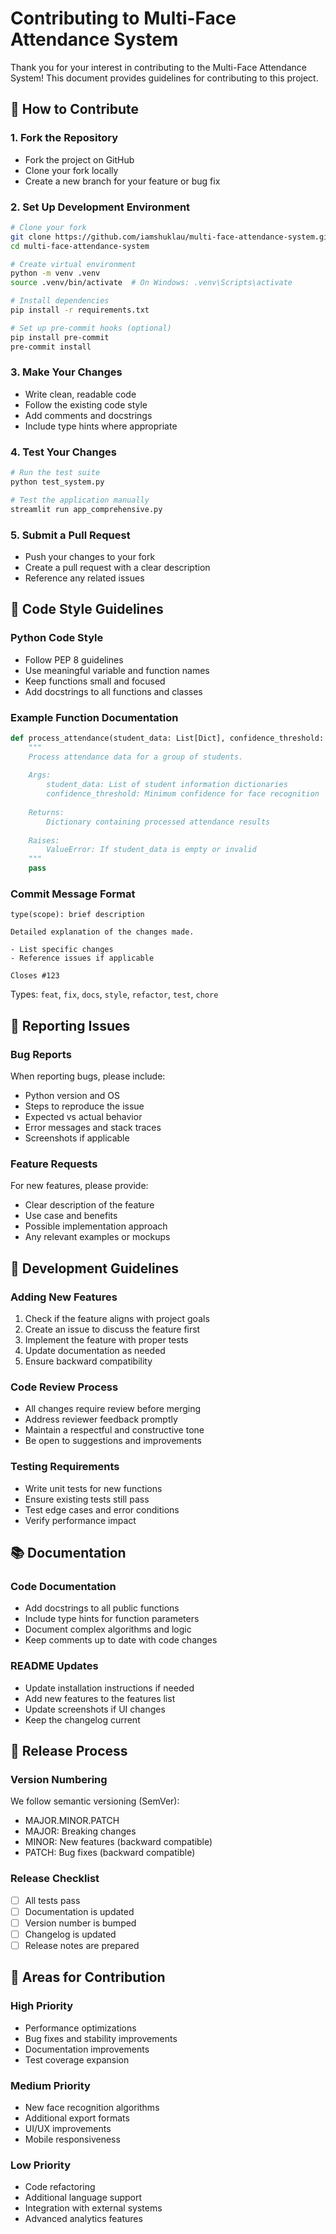 # Contributing to Multi-Face Attendance System

Thank you for your interest in contributing to the Multi-Face Attendance System! This document provides guidelines for contributing to this project.

## 🤝 How to Contribute

### 1. Fork the Repository
- Fork the project on GitHub
- Clone your fork locally
- Create a new branch for your feature or bug fix

### 2. Set Up Development Environment
```bash
# Clone your fork
git clone https://github.com/iamshuklau/multi-face-attendance-system.git
cd multi-face-attendance-system

# Create virtual environment
python -m venv .venv
source .venv/bin/activate  # On Windows: .venv\Scripts\activate

# Install dependencies
pip install -r requirements.txt

# Set up pre-commit hooks (optional)
pip install pre-commit
pre-commit install
```

### 3. Make Your Changes
- Write clean, readable code
- Follow the existing code style
- Add comments and docstrings
- Include type hints where appropriate

### 4. Test Your Changes
```bash
# Run the test suite
python test_system.py

# Test the application manually
streamlit run app_comprehensive.py
```

### 5. Submit a Pull Request
- Push your changes to your fork
- Create a pull request with a clear description
- Reference any related issues

## 📝 Code Style Guidelines

### Python Code Style
- Follow PEP 8 guidelines
- Use meaningful variable and function names
- Keep functions small and focused
- Add docstrings to all functions and classes

### Example Function Documentation
```python
def process_attendance(student_data: List[Dict], confidence_threshold: float = 0.6) -> Dict:
    """
    Process attendance data for a group of students.
    
    Args:
        student_data: List of student information dictionaries
        confidence_threshold: Minimum confidence for face recognition
        
    Returns:
        Dictionary containing processed attendance results
        
    Raises:
        ValueError: If student_data is empty or invalid
    """
    pass
```

### Commit Message Format
```
type(scope): brief description

Detailed explanation of the changes made.

- List specific changes
- Reference issues if applicable

Closes #123
```

Types: `feat`, `fix`, `docs`, `style`, `refactor`, `test`, `chore`

## 🐛 Reporting Issues

### Bug Reports
When reporting bugs, please include:
- Python version and OS
- Steps to reproduce the issue
- Expected vs actual behavior
- Error messages and stack traces
- Screenshots if applicable

### Feature Requests
For new features, please provide:
- Clear description of the feature
- Use case and benefits
- Possible implementation approach
- Any relevant examples or mockups

## 🔧 Development Guidelines

### Adding New Features
1. Check if the feature aligns with project goals
2. Create an issue to discuss the feature first
3. Implement the feature with proper tests
4. Update documentation as needed
5. Ensure backward compatibility

### Code Review Process
- All changes require review before merging
- Address reviewer feedback promptly
- Maintain a respectful and constructive tone
- Be open to suggestions and improvements

### Testing Requirements
- Write unit tests for new functions
- Ensure existing tests still pass
- Test edge cases and error conditions
- Verify performance impact

## 📚 Documentation

### Code Documentation
- Add docstrings to all public functions
- Include type hints for function parameters
- Document complex algorithms and logic
- Keep comments up to date with code changes

### README Updates
- Update installation instructions if needed
- Add new features to the features list
- Update screenshots if UI changes
- Keep the changelog current

## 🚀 Release Process

### Version Numbering
We follow semantic versioning (SemVer):
- MAJOR.MINOR.PATCH
- MAJOR: Breaking changes
- MINOR: New features (backward compatible)
- PATCH: Bug fixes (backward compatible)

### Release Checklist
- [ ] All tests pass
- [ ] Documentation is updated
- [ ] Version number is bumped
- [ ] Changelog is updated
- [ ] Release notes are prepared

## 🎯 Areas for Contribution

### High Priority
- Performance optimizations
- Bug fixes and stability improvements
- Documentation improvements
- Test coverage expansion

### Medium Priority
- New face recognition algorithms
- Additional export formats
- UI/UX improvements
- Mobile responsiveness

### Low Priority
- Code refactoring
- Additional language support
- Integration with external systems
- Advanced analytics features
